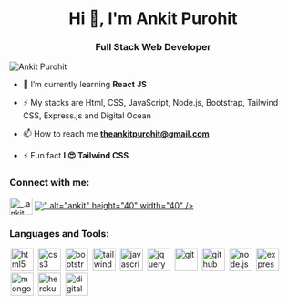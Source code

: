 <h1 align="center">Hi 👋, I'm Ankit Purohit</h1>
<h3 align="center">Full Stack Web Developer</h3>

<p align="left"> <img src="https://komarev.com/ghpvc/?username=TheAnkitPurohit" alt="Ankit Purohit" /> </p>

- 🌱 I’m currently learning **React JS**

- ⚡ My stacks are Html, CSS, JavaScript, Node.js, Bootstrap, Tailwind CSS, Express.js and Digital Ocean

- 📫 How to reach me **theankitpurohit@gmail.com**

- ⚡ Fun fact **I 😍 Tailwind CSS**

<h3 align="left">Connect with me:</h3>
<p align="left">
<a href="https://www.instagram.com/ankitpurohitofficial/" target="blank"><img align="center" src="https://raw.githubusercontent.com/rahuldkjain/github-profile-readme-generator/master/src/images/icons/Social/instagram.svg" alt="_.ankit purohit._" height="30" width="40" /></a>
<a href="https://www.linkedin.com/in/theankitpurohit/" target="blank"><img align="center" src="<img src="https://cdn.jsdelivr.net/gh/devicons/devicon/icons/linkedin/linkedin-original.svg" />" alt="ankit" height="40" width="40" /></a>
</p>

<h3 align="left">Languages and Tools:</h3>
<p align="left"> 
   <img src="https://cdn.jsdelivr.net/gh/devicons/devicon/icons/html5/html5-original.svg" alt="html5" width="40" height="40" style="padding: 0 2px;"/>
      <img src="https://cdn.jsdelivr.net/gh/devicons/devicon/icons/css3/css3-original.svg" alt="css3" width="40" height="40" style="padding: 0 2px;" />
      <img src="https://cdn.jsdelivr.net/gh/devicons/devicon/icons/bootstrap/bootstrap-original.svg" alt="bootstrap5" width="40" height="40" style="padding: 0 2px;" />
      <img src="https://cdn.jsdelivr.net/gh/devicons/devicon/icons/tailwindcss/tailwindcss-original-wordmark.svg" alt="tailwindcss" width="40" height="40" style="padding: 0 2px;" />
      <img src="https://cdn.jsdelivr.net/gh/devicons/devicon/icons/javascript/javascript-original.svg" alt="javascript" width="40" height="40" style="padding: 0 2px;" />
      <img src="https://cdn.jsdelivr.net/gh/devicons/devicon/icons/jquery/jquery-original-wordmark.svg" alt="jquery" width="40" height="40" style="padding: 0 2px;" />
      <img src="https://cdn.jsdelivr.net/gh/devicons/devicon/icons/git/git-original.svg" alt="git" width="40" height="40" style="padding: 0 2px;" />
      <img src="https://cdn.jsdelivr.net/gh/devicons/devicon/icons/github/github-original.svg" alt="github" width="40" height="40" style="padding: 0 2px;" />
      <img src="https://cdn.jsdelivr.net/gh/devicons/devicon/icons/nodejs/nodejs-original-wordmark.svg" alt="node.js" width="40" height="40" style="padding: 0 2px;" />
      <img src="https://cdn.jsdelivr.net/gh/devicons/devicon/icons/express/express-original.svg" alt="express" width="40" height="40" style="padding: 0 2px;" />
      <img src="https://cdn.jsdelivr.net/gh/devicons/devicon/icons/mongodb/mongodb-original-wordmark.svg" alt="mongodb" width="40" height="40" style="padding: 0 2px;" />
      <img src="https://cdn.jsdelivr.net/gh/devicons/devicon/icons/heroku/heroku-original-wordmark.svg" alt="heroku" width="40" height="40" style="padding: 0 2px;" />
      <img src="https://cdn.jsdelivr.net/gh/devicons/devicon/icons/digitalocean/digitalocean-original-wordmark.svg" alt="digitalocean" width="40" height="40" style="padding: 0 2px;" />
  </p>


